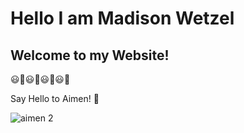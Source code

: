 
<html>
<head>
<title> Page Title </title>
<body>
<h1> Hello I am Madison Wetzel </h1>
<h2> Welcome to my Website! </h2>
<p> 😃🤩😃🤩😃🤩😃🤩 </p>
</body>
</head>
</html>
Say Hello to Aimen! 🤗

![aimen 2](https://user-images.githubusercontent.com/110491064/182712657-0ac1fade-6971-405f-a534-003d14a10201.jpg)
